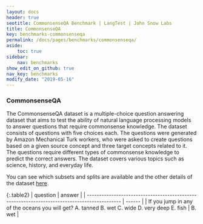 ```yaml
---
layout: docs
header: true
seotitle: CommonsenseQA Benchmark | LangTest | John Snow Labs
title: CommonsenseQA
key: benchmarks-commonsenseqa
permalink: /docs/pages/benchmarks/commonsenseqa/
aside:
    toc: true
sidebar:
    nav: benchmarks
show_edit_on_github: true
nav_key: benchmarks
modify_date: "2019-05-16"
---
```


### CommonsenseQA
The CommonsenseQA dataset is a multiple-choice question answering dataset that aims to test the ability of natural language processing models to answer questions that require commonsense knowledge. The dataset consists of questions with five choices each. The questions were generated by Amazon Mechanical Turk workers, who were asked to create questions based on a given source concept and three target concepts related to it. The questions require different types of commonsense knowledge to predict the correct answers. The dataset covers various topics such as science, history, and everyday life.

You can see which subsets and splits are available and the other details of the dataset [here](docs/pages/docs/data#question-answering).

{:.table2}
| question                                                                                     | answer |
| -------------------------------------------------------------------------------------------- | ------ |
| If you jump in any of the oceans you will get? A. tanned B. wet C. wide D. very deep E. fish | B. wet |
